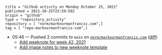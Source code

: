 ```
title = "Github activity on Monday October 25, 2021"
published = 2021-10-25T23:59:59Z
origin = "github"
type = "repository_activity"
repository = [ "norm/marknormanfrancis.com",]
tag = [ "repo-marknormanfrancis-com",]
```

* 05:46 — Pushed 2 commits to `main` on [`norm/marknormanfrancis.com`](https://github.com/norm/marknormanfrancis.com) ([diff](https://github.com/norm/marknormanfrancis.com/compare/ce43b7dacc3e9ed22aa93a2fc32728a2d6b5e897..998d59d046029fdfdadf123c5027eb40deb6d478))
  * [Add weeknote for week 42, 2021](https://github.com/norm/marknormanfrancis.com/commit/b8ec0962b53fc6e0d990822e64937ef80839ddc0)
  * [Add image notes to new weeknote template](https://github.com/norm/marknormanfrancis.com/commit/998d59d046029fdfdadf123c5027eb40deb6d478)
